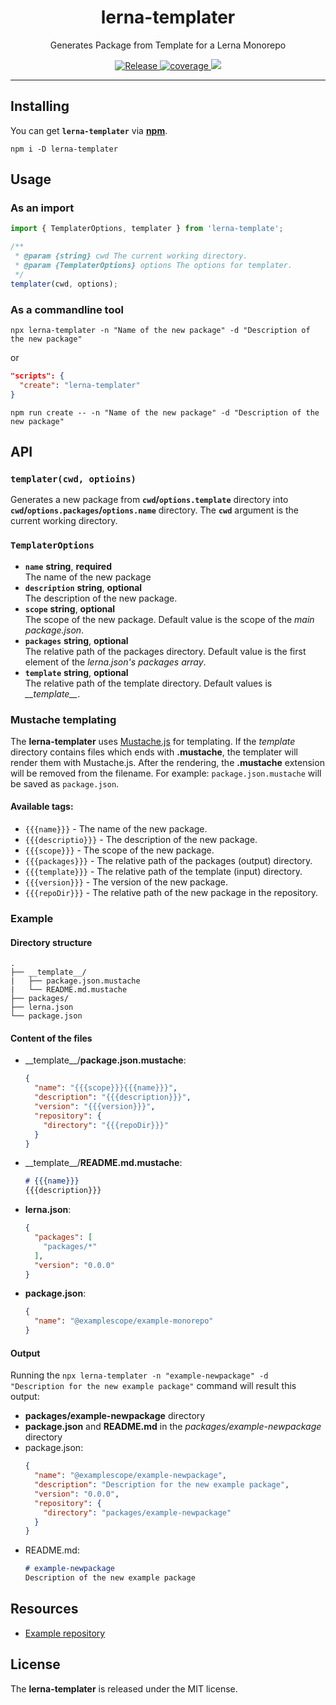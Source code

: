 <h1 align="center">lerna-templater</h1>
<p align="center">Generates Package from Template for a Lerna Monorepo</p>
<p align="center">
  <a href="https://github.com/rdarida/lerna-templater/actions/workflows/release.yml" target="_blank" alt="GitHub Actions">
    <img src="https://github.com/rdarida/lerna-templater/actions/workflows/release.yml/badge.svg" alt="Release">
  </a>
  
  <a href="https://sonarcloud.io/dashboard?id=rdarida_lerna-templater" target="_blank" alt="SonarCloud">
    <img src="https://sonarcloud.io/api/project_badges/measure?project=rdarida_lerna-templater&metric=coverage" alt="coverage">
  </a>
  
  <img src="https://img.shields.io/librariesio/release/npm/lerna-templater">
</p>
<hr>

## Installing
You can get **`lerna-templater`** via **[npm](https://npmjs.org/package/lerna-templater)**.
```
npm i -D lerna-templater
```

## Usage
### As an import
```ts
import { TemplaterOptions, templater } from 'lerna-template';

/**
 * @param {string} cwd The current working directory.
 * @param {TemplaterOptions} options The options for templater.
 */
templater(cwd, options);
```
### As a commandline tool
```
npx lerna-templater -n "Name of the new package" -d "Description of the new package"
```

or

```json
"scripts": {
  "create": "lerna-templater"
}
```

```
npm run create -- -n "Name of the new package" -d "Description of the new package"
```

## API
### `templater(cwd, optioins)`
Generates a new package from **`cwd`/`options.template`** directory into **`cwd`/`options.packages`/`options.name`** directory. The **`cwd`** argument is the current working directory.

### `TemplaterOptions`
- **`name`** **string**, **required**  
  The name of the new package
- **`description`** **string**, **optional**  
  The description of the new package.
- **`scope`** **string**, **optional**  
  The scope of the new package. Default value is the scope of the *main package.json*.
- **`packages`** **string**, **optional**  
  The relative path of the packages directory. Default value is the first element of the *lerna.json's packages array*.
- **`template`** **string**, **optional**  
  The relative path of the template directory. Default values is *\_\_template\_\_*.

### Mustache templating
The **lerna-templater** uses [Mustache.js](https://npmjs.org/packages/mustache) for templating. If the *template* directory contains files which ends with **.mustache**, the templater will render them with Mustache.js. After the rendering, the **.mustache** extension will be removed from the filename. For example: `package.json.mustache` will be saved as `package.json`.

#### Available tags:
- `{{{name}}}` - The name of the new package.
- `{{{descriptio}}}` - The description of the new package.
- `{{{scope}}}` - The scope of the new package.
- `{{{packages}}}` - The relative path of the packages (output) directory.
- `{{{template}}}` - The relative path of the template (input) directory.
- `{{{version}}}` - The version of the new package.
- `{{{repoDir}}}` - The relative path of the new package in the repository.

### Example
#### Directory structure
    .
    ├── __template__/
    |   ├── package.json.mustache
    |   └── README.md.mustache
    ├── packages/
    ├── lerna.json
    └── package.json

#### Content of the files
- \_\_template\_\_/**package.json.mustache**:  
  ```json
  {
    "name": "{{{scope}}}{{{name}}}",
    "description": "{{{description}}}",
    "version": "{{{version}}}",
    "repository": {
      "directory": "{{{repoDir}}}"
    }
  }
  ```
- \_\_template\_\_/**README.md.mustache**:  
  ```md
  # {{{name}}}
  {{{description}}}
  ```
- **lerna.json**:  
  ```json
  {
    "packages": [
      "packages/*"
    ],
    "version": "0.0.0"
  }
  ```
- **package.json**:  
  ```json
  {
    "name": "@examplescope/example-monorepo"
  }
  ```

#### Output
Running the  `npx lerna-templater -n "example-newpackage" -d "Description for the new example package"` command will result this output:
- **packages/example-newpackage** directory
- **package.json** and **README.md** in the *packages/example-newpackage* directory
- package.json:  
  ```json
  {
    "name": "@examplescope/example-newpackage",
    "description": "Description for the new example package",
    "version": "0.0.0",
    "repository": {
      "directory": "packages/example-newpackage"
    }
  }
  ```
- README.md:  
  ```md
  # example-newpackage
  Description of the new example package
  ```

## Resources
- [Example repository](https://github.com/rdarida/base-scripts)

## License
The **lerna-templater** is released under the MIT license.
